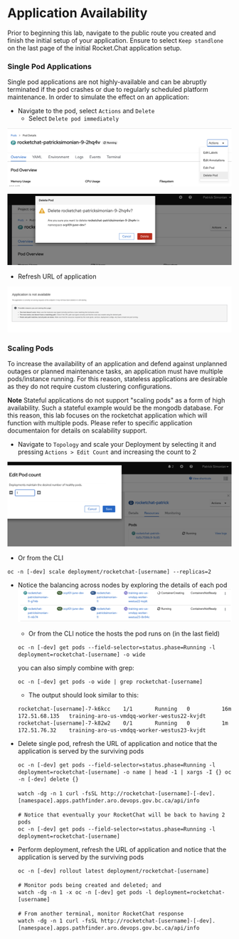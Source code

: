 # Application Availability
Prior to beginning this lab, navigate to the public route you created and finish the initial setup of your application. 
Ensure to select `Keep standlone` on the last page of the initial Rocket.Chat application setup. 

### Single Pod Applications
Single pod applications are not highly-available and can be abruptly terminated if the pod crashes or due to regularly 
scheduled platform maintenance. In order to simulate the effect on an application: 

- Navigate to the pod, select `Actions` and `Delete`
    - Select `Delete pod immediately`

![](./images/04_app_availability_01.png)

![](./images/04_app_availability_02.png)

- Refresh URL of application

![](./images/04_app_availability_03.png)


### Scaling Pods
To increase the availability of an application and defend against unplanned outages or planned maintenance tasks, an 
application must have multiple pods/instance running. For this reason, stateless applications are desirable as they 
do not require custom clustering configurations. 

**Note** Stateful applications do not support "scaling pods" as a form of high availability. Such a stateful example 
would be the mongodb database. For this reason, this lab focuses on the rocketchat application which will function 
with multiple pods. Please refer to specific application documentaion for details on scalability support. 

- Navigate to `Topology` and scale your Deployment by selecting it and pressing `Actions > Edit Count` and increasing the count to 2



![](./images/04_app_availability_05.png)

- Or from the CLI

```shell
oc -n [-dev] scale deployment/rocketchat-[username] --replicas=2
```
- Notice the balancing across nodes by exploring the details of each pod
![](./images/04_app_availability_06.png)

  - Or from the CLI notice the hosts the pod runs on (in the last field)

  ```shell
  oc -n [-dev] get pods --field-selector=status.phase=Running -l deployment=rocketchat-[username] -o wide
  ```
  you can also simply combine with grep:
  ```
  oc -n [-dev] get pods -o wide | grep rocketchat-[username]
  ```
  - The output should look similar to this:
  ```shell
  rocketchat-[username]-7-k6kcc    1/1       Running   0          16m       172.51.68.135   training-aro-us-vmdqq-worker-westus22-kvjdt
  rocketchat-[username]-7-k82w2    0/1       Running   0          1m        172.51.76.32    training-aro-us-vmdqq-worker-westus23-kvjdt
  ```

- Delete single pod, refresh the URL of application and notice that the application is served by the surviving pods
  ```shell
  oc -n [-dev] get pods --field-selector=status.phase=Running -l deployment=rocketchat-[username] -o name | head -1 | xargs -I {} oc -n [-dev] delete {}

  watch -dg -n 1 curl -fsSL http://rocketchat-[username]-[-dev].[namespace].apps.pathfinder.aro.devops.gov.bc.ca/api/info

  # Notice that eventually your RocketChat will be back to having 2 pods
  oc -n [-dev] get pods --field-selector=status.phase=Running -l deployment=rocketchat-[username]
  ```
  
- Perform deployment, refresh the URL of application and notice that the application is served by the surviving pods
  ```shell
  oc -n [-dev] rollout latest deployment/rocketchat-[username]
  
  # Monitor pods being created and deleted; and
  watch -dg -n 1 -x oc -n [-dev] get pods -l deployment=rocketchat-[username]

  # From another terminal, monitor RocketChat response
  watch -dg -n 1 curl -fsSL http://rocketchat-[username]-[-dev].[namespace].apps.pathfinder.aro.devops.gov.bc.ca/api/info

  ```